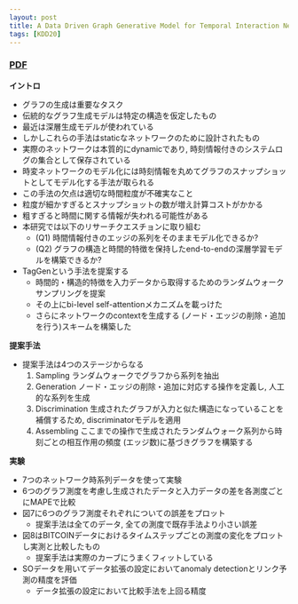 ```yaml
---
layout: post
title: A Data Driven Graph Generative Model for Temporal Interaction Networks
tags: [KDD20]
---
```


<!--more-->

### [PDF](https://dl.acm.org/doi/10.1145/3394486.3403082)
**イントロ**
- グラフの生成は重要なタスク
- 伝統的なグラフ生成モデルは特定の構造を仮定したもの
- 最近は深層生成モデルが使われている
- しかしこれらの手法はstaticなネットワークのために設計されたもの
- 実際のネットワークは本質的にdynamicであり, 時刻情報付きのシステムログの集合として保存されている
- 時変ネットワークのモデル化には時刻情報を丸めてグラフのスナップショットとしてモデル化する手法が取られる
- この手法の欠点は適切な時間粒度が不確実なこと
- 粒度が細かすぎるとスナップショットの数が増え計算コストがかかる
- 粗すぎると時間に関する情報が失われる可能性がある
- 本研究では以下のリサーチクエスチョンに取り組む
  - (Q1) 時間情報付きのエッジの系列をそのままモデル化できるか?
  - (Q2) グラフの構造と時間的特徴を保持したend-to-endの深層学習モデルを構築できるか?
- TagGenという手法を提案する
  - 時間的・構造的特徴を入力データから取得するためのランダムウォークサンプリングを提案
  - その上にbi-level self-attentionメカニズムを載っけた
  - さらにネットワークのcontextを生成する (ノード・エッジの削除・追加を行う)スキームを構築した

**提案手法**
- 提案手法は4つのステージからなる
  1. Sampling ランダムウォークでグラフから系列を抽出
  2. Generation ノード・エッジの削除・追加に対応する操作を定義し, 人工的な系列を生成
  3. Discrimination 生成されたグラフが入力と似た構造になっていることを補償するため, discriminatorモデルを適用
  4. Assembling ここまでの操作で生成されたランダムウォーク系列から時刻ごとの相互作用の頻度 (エッジ数)に基づきグラフを構築する

**実験**
- 7つのネットワーク時系列データを使って実験
- 6つのグラフ測度を考慮し生成されたデータと入力データの差を各測度ごとにMAPEで比較
- 図7に6つのグラフ測度それぞれについての誤差をプロット
  - 提案手法は全てのデータ, 全ての測度で既存手法より小さい誤差
- 図8はBITCOINデータにおけるタイムステップごとの測度の変化をプロットし実測と比較したもの
  - 提案手法は実際のカーブにうまくフィットしている 
- SOデータを用いてデータ拡張の設定においてanomaly detectionとリンク予測の精度を評価
  - データ拡張の設定において比較手法を上回る精度 
